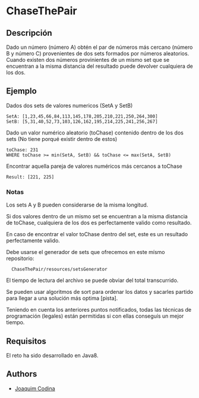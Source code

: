 # ChaseThePair

## Descripción
Dado un número (número A) obtén el par de números más cercano (número B y número C) provenientes de dos sets formados por números aleatorios. Cuando existen dos números provinientes de un mismo set que se encuentran a la misma distancia del resultado puede devolver cualquiera de los dos.

## Ejemplo
Dados dos sets de valores numericos (SetA y SetB)

```
SetA: [1,23,45,66,84,113,145,178,205,210,221,250,264,300]
SetB: [5,31,40,52,73,103,126,162,195,214,225,241,256,267]
```
Dado un valor numérico aleatorio (toChase) contenido dentro de los dos sets (No tiene porqué existir dentro de estos)
```
toChase: 231
WHERE toChase >= min(SetA, SetB) && toChase <= max(SetA, SetB)
```
Encontrar aquella pareja de valores numéricos más cercanos a toChase
```
Result: [221, 225]
```
### Notas
Los sets A y B pueden considerarse de la misma longitud.

Si dos valores dentro de un mismo set se encuentran a la misma distancia de toChase, cualquiera de los dos es perfectamente valido como resultado.

En caso de encontrar el valor toChase dentro del set, este es un resultado perfectamente valido.

Debe usarse el generador de sets que ofrecemos en este mísmo repositorio:
```
  ChaseThePair/resources/setsGenerator
```
El tiempo de lectura del archivo se puede obviar del total transcurrido.

Se pueden usar algoritmos de sort para ordenar los datos y sacarles partido para llegar a una solución más optima [pista].

Teniendo en cuenta los anteriores puntos notificados, todas las técnicas de programación (legales) están permitidas si con ellas conseguís un mejor tiempo.

## Requisitos
El reto ha sido desarrollado en Java8.

## Authors

- [Joaquim Codina](https://github.com/joaquimcodina)
